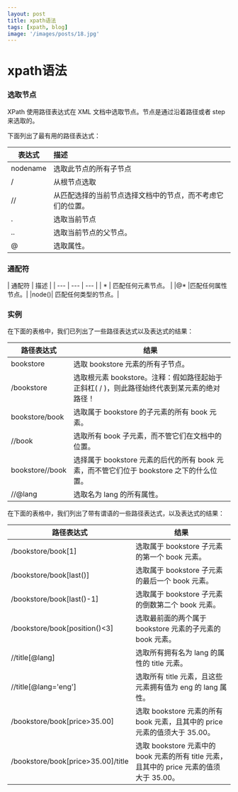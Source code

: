 ```yaml
---
layout: post
title: xpath语法
tags: [xpath, blog]
image: '/images/posts/18.jpg'
---
```


# xpath语法

### 选取节点
XPath 使用路径表达式在 XML 文档中选取节点。节点是通过沿着路径或者 step 来选取的。

下面列出了最有用的路径表达式：

| 表达式 | 描述 |
| --- | :-- |
| nodename | 选取此节点的所有子节点 |
| / | 从根节点选取 |
| // | 从匹配选择的当前节点选择文档中的节点，而不考虑它们的位置。 |
| . | 选取当前节点 |
| .. | 选取当前节点的父节点。 |
| @ | 选取属性。 |

### 通配符

| 通配符 | 描述 |
| --- | --- | --- |
| * | 匹配任何元素节点。 |
|@*	|匹配任何属性节点。|
|node()| 匹配任何类型的节点。|
 

### 实例
在下面的表格中，我们已列出了一些路径表达式以及表达式的结果：


| 路径表达式 | 结果 | 
| --- | --- | 
| bookstore |选取 bookstore 元素的所有子节点。  |
| /bookstore | 选取根元素 bookstore。注释：假如路径起始于正斜杠( / )，则此路径始终代表到某元素的绝对路径！ |
| bookstore/book | 选取属于 bookstore 的子元素的所有 book 元素。 |
| //book | 选取所有 book 子元素，而不管它们在文档中的位置。 |  
| bookstore//book |选择属于 bookstore 元素的后代的所有 book 元素，而不管它们位于 bookstore 之下的什么位置。 | 
| //@lang | 选取名为 lang 的所有属性。| 


在下面的表格中，我们列出了带有谓语的一些路径表达式，以及表达式的结果：


| 路径表达式 | 结果 |
| --- | --- |
| /bookstore/book[1] | 选取属于 bookstore 子元素的第一个 book 元素。 |
| /bookstore/book[last()] | 选取属于 bookstore 子元素的最后一个 book 元素。 |
| /bookstore/book[last()-1] | 选取属于 bookstore 子元素的倒数第二个 book 元素。 |
| /bookstore/book[position()<3] | 选取最前面的两个属于 bookstore 元素的子元素的 book 元素。 |
| //title[@lang] | 选取所有拥有名为 lang 的属性的 title 元素。 |
| //title[@lang='eng'] | 选取所有 title 元素，且这些元素拥有值为 eng 的 lang 属性。 |
| /bookstore/book[price>35.00] | 选取 bookstore 元素的所有 book 元素，且其中的 price 元素的值须大于 35.00。 |
| /bookstore/book[price>35.00]/title  | 选取 bookstore 元素中的 book 元素的所有 title 元素，且其中的 price 元素的值须大于 35.00。 |




